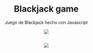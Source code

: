 <h1 align="center">Blackjack game</h1>
<p align="center">
  Juego de Blackjack hecho con Javascript
</p>

<p align="center">
<img src="https://github.com/TheJonaCode/Juego-Blackjack/assets/64935619/2e2c3a42-9d7c-4e97-935a-05a3d56917cc"/>
</p>

##
<p align="center">
  <img src="https://github.com/TheJonaCode/Juego-Blackjack/assets/64935619/e07696d5-66ed-449f-97de-c040ae2dc01c"/>
</p>
